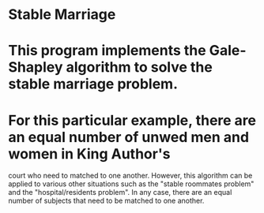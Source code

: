 # Stable Marriage
# This program implements the Gale-Shapley algorithm to solve the stable marriage problem.
# For this particular example, there are an equal number of unwed men and women in King Author's 
court who need to matched to one another.  However, this algorithm can be applied to various other 
situations such as the "stable roommates problem" and the "hospital/residents problem".  In any case, 
there are an equal number of subjects that need to be matched to one another.
#
#
#
#
#
#
#